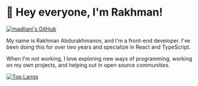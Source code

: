 # 👋 Hey everyone, I'm Rakhman!

[![madliani's GitHub](https://img.shields.io/badge/GitHub-181717.svg?style=for-the-badge&logo=GitHub&logoColor=white)](https://github.com/madliani)

My name is Rakhman Abdurakhmanov, and I'm a front-end developer. I've been doing this for over two years and specialize in React and TypeScript.


When I'm not working, I love exploring new ways of programming, working on my own projects, and helping out in open source communities.

<!-- ![GitHub stats](https://github-readme-stats.vercel.app/api?username=madliani&show_icons=true&theme=react&bg_color=22272E&count_private=true) -->
[![Top Langs](https://github-readme-stats.vercel.app/api/top-langs/?username=madliani&layout=compact&theme=react&bg_color=22272E&langs_count=8)](https://github.com/madliani)
